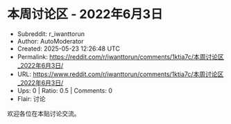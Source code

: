 # 本周讨论区 - 2022年6月3日

- Subreddit: r_iwanttorun
- Author: AutoModerator
- Created: 2025-05-23 12:26:48 UTC
- Permalink: https://reddit.com/r/iwanttorun/comments/1ktia7c/本周讨论区_2022年6月3日/
- URL: https://www.reddit.com/r/iwanttorun/comments/1ktia7c/本周讨论区_2022年6月3日/
- Ups: 0 | Ratio: 0.5 | Comments: 0
- Flair: 讨论


欢迎各位在本贴讨论交流。

